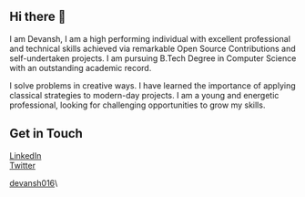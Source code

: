 ## Hi there :wave:
I am Devansh, I am a high performing individual with excellent professional and technical skills achieved via remarkable Open Source Contributions and self-undertaken projects. I am pursuing B.Tech Degree in Computer Science  with an outstanding academic record. 

I solve problems in creative ways. I have learned the importance of applying classical strategies to modern-day projects. I am a young and energetic professional, looking for challenging opportunities to grow my skills.

## Get in Touch
[LinkedIn](https://www.linkedin.com/in/devansh-chaudhary/)\
[Twitter](https://twitter.com/devansh016)

[devansh016](https://stats.quine.sh/devansh016/github?theme=light)\
